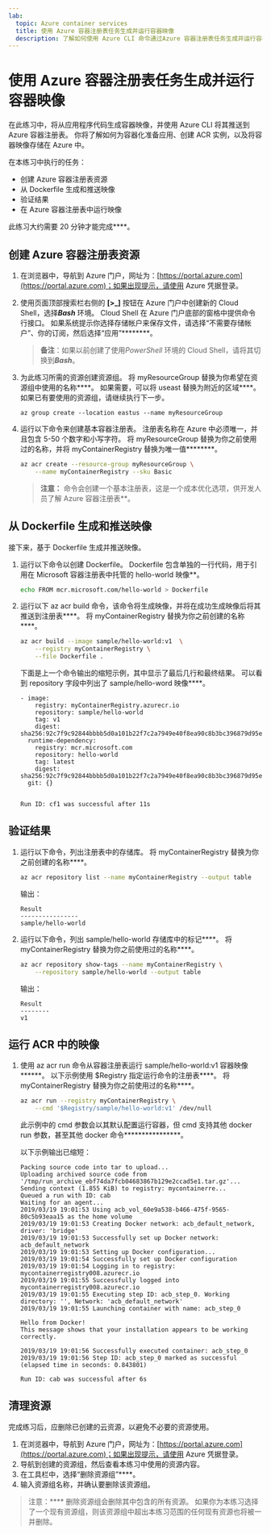 ```yaml
---
lab:
  topic: Azure container services
  title: 使用 Azure 容器注册表任务生成并运行容器映像
  description: 了解如何使用 Azure CLI 命令通过Azure 容器注册表任务生成并运行容器映像。
---
```


# 使用 Azure 容器注册表任务生成并运行容器映像

在此练习中，将从应用程序代码生成容器映像，并使用 Azure CLI 将其推送到 Azure 容器注册表。 你将了解如何为容器化准备应用、创建 ACR 实例，以及将容器映像存储在 Azure 中。

在本练习中执行的任务：

* 创建 Azure 容器注册表资源
* 从 Dockerfile 生成和推送映像
* 验证结果
* 在 Azure 容器注册表中运行映像

此练习大约需要 20 分钟才能完成****。

## 创建 Azure 容器注册表资源

1. 在浏览器中，导航到 Azure 门户，网址为：[https://portal.azure.com](https://portal.azure.com)；如果出现提示，请使用 Azure 凭据登录。

1. 使用页面顶部搜索栏右侧的 **[\>_]** 按钮在 Azure 门户中创建新的 Cloud Shell，选择***Bash*** 环境。 Cloud Shell 在 Azure 门户底部的窗格中提供命令行接口。 如果系统提示你选择存储帐户来保存文件，请选择“不需要存储帐户”、你的订阅，然后选择“应用”********。

    > **备注**：如果以前创建了使用*PowerShell* 环境的 Cloud Shell，请将其切换到***Bash***。

1. 为此练习所需的资源创建资源组。 将 myResourceGroup 替换为你希望在资源组中使用的名称****。 如果需要，可以将 useast 替换为附近的区域****。 如果已有要使用的资源组，请继续执行下一步。

    ```
    az group create --location eastus --name myResourceGroup
    ```

1. 运行以下命令来创建基本容器注册表。 注册表名称在 Azure 中必须唯一，并且包含 5-50 个数字和小写字符。 将 myResourceGroup 替换为你之前使用过的名称，并将 myContainerRegistry 替换为唯一值********。

    ```bash
    az acr create --resource-group myResourceGroup \
        --name myContainerRegistry --sku Basic
    ```

    > **注意：** 命令会创建一个基本注册表，这是一个成本优化选项，供开发人员了解 Azure 容器注册表**。

## 从 Dockerfile 生成和推送映像

接下来，基于 Dockerfile 生成并推送映像。

1. 运行以下命令以创建 Dockerfile。 Dockerfile 包含单独的一行代码，用于引用在 Microsoft 容器注册表中托管的 hello-world 映像**。

    ```bash
    echo FROM mcr.microsoft.com/hello-world > Dockerfile
    ```

1. 运行以下 az acr build 命令，该命令将生成映像，并将在成功生成映像后将其推送到注册表****。 将 myContainerRegistry 替换为你之前创建的名称****。

    ```bash
    az acr build --image sample/hello-world:v1  \
        --registry myContainerRegistry \
        --file Dockerfile .
    ```

    下面是上一个命令输出的缩短示例，其中显示了最后几行和最终结果。 可以看到 repository 字段中列出了 sample/hello-word 映像****。

    ```
    - image:
        registry: myContainerRegistry.azurecr.io
        repository: sample/hello-world
        tag: v1
        digest: sha256:92c7f9c92844bbbb5d0a101b22f7c2a7949e40f8ea90c8b3bc396879d95e899a
      runtime-dependency:
        registry: mcr.microsoft.com
        repository: hello-world
        tag: latest
        digest: sha256:92c7f9c92844bbbb5d0a101b22f7c2a7949e40f8ea90c8b3bc396879d95e899a
      git: {}
    
    
    Run ID: cf1 was successful after 11s
    ```

## 验证结果

1. 运行以下命令，列出注册表中的存储库。 将 myContainerRegistry 替换为你之前创建的名称****。

    ```bash
    az acr repository list --name myContainerRegistry --output table
    ```

    输出：

    ```
    Result
    ----------------
    sample/hello-world
    ```

1. 运行以下命令，列出 sample/hello-world 存储库中的标记****。 将 myContainerRegistry 替换为你之前使用过的名称****。

    ```bash
    az acr repository show-tags --name myContainerRegistry \
        --repository sample/hello-world --output table
    ```

    输出：

    ```
    Result
    --------
    v1
    ```

## 运行 ACR 中的映像

1. 使用 az acr run 命令从容器注册表运行 sample/hello-world:v1 容器映像******。 以下示例使用 $Registry 指定运行命令的注册表****。 将 myContainerRegistry 替换为你之前使用过的名称****。

    ```bash
    az acr run --registry myContainerRegistry \
        --cmd '$Registry/sample/hello-world:v1' /dev/null
    ```

    此示例中的 cmd 参数会以其默认配置运行容器，但 cmd 支持其他 docker run 参数，甚至其他 docker 命令****************。 

    以下示例输出已缩短：

    ```
    Packing source code into tar to upload...
    Uploading archived source code from '/tmp/run_archive_ebf74da7fcb04683867b129e2ccad5e1.tar.gz'...
    Sending context (1.855 KiB) to registry: mycontainerre...
    Queued a run with ID: cab
    Waiting for an agent...
    2019/03/19 19:01:53 Using acb_vol_60e9a538-b466-475f-9565-80c5b93eaa15 as the home volume
    2019/03/19 19:01:53 Creating Docker network: acb_default_network, driver: 'bridge'
    2019/03/19 19:01:53 Successfully set up Docker network: acb_default_network
    2019/03/19 19:01:53 Setting up Docker configuration...
    2019/03/19 19:01:54 Successfully set up Docker configuration
    2019/03/19 19:01:54 Logging in to registry: mycontainerregistry008.azurecr.io
    2019/03/19 19:01:55 Successfully logged into mycontainerregistry008.azurecr.io
    2019/03/19 19:01:55 Executing step ID: acb_step_0. Working directory: '', Network: 'acb_default_network'
    2019/03/19 19:01:55 Launching container with name: acb_step_0
    
    Hello from Docker!
    This message shows that your installation appears to be working correctly.
    
    2019/03/19 19:01:56 Successfully executed container: acb_step_0
    2019/03/19 19:01:56 Step ID: acb_step_0 marked as successful (elapsed time in seconds: 0.843801)
    
    Run ID: cab was successful after 6s
    ```

## 清理资源

完成练习后，应删除已创建的云资源，以避免不必要的资源使用。

1. 在浏览器中，导航到 Azure 门户，网址为：[https://portal.azure.com](https://portal.azure.com)；如果出现提示，请使用 Azure 凭据登录。
1. 导航到创建的资源组，然后查看本练习中使用的资源内容。
1. 在工具栏中，选择“删除资源组”****。
1. 输入资源组名称，并确认要删除该资源组。

> 注意：**** 删除资源组会删除其中包含的所有资源。 如果你为本练习选择了一个现有资源组，则该资源组中超出本练习范围的任何现有资源也将被一并删除。

